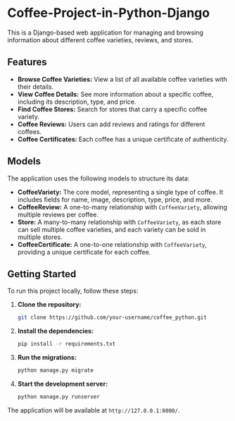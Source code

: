 # Coffee-Project-in-Python-Django

This is a Django-based web application for managing and browsing information about different coffee varieties, reviews, and stores.

## Features

*   **Browse Coffee Varieties:** View a list of all available coffee varieties with their details.
*   **View Coffee Details:** See more information about a specific coffee, including its description, type, and price.
*   **Find Coffee Stores:** Search for stores that carry a specific coffee variety.
*   **Coffee Reviews:** Users can add reviews and ratings for different coffees.
*   **Coffee Certificates:** Each coffee has a unique certificate of authenticity.

## Models

The application uses the following models to structure its data:

*   **CoffeeVariety:** The core model, representing a single type of coffee. It includes fields for name, image, description, type, price, and more.
*   **CoffeeReview:** A one-to-many relationship with `CoffeeVariety`, allowing multiple reviews per coffee.
*   **Store:** A many-to-many relationship with `CoffeeVariety`, as each store can sell multiple coffee varieties, and each variety can be sold in multiple stores.
*   **CoffeeCertificate:** A one-to-one relationship with `CoffeeVariety`, providing a unique certificate for each coffee.

## Getting Started

To run this project locally, follow these steps:

1.  **Clone the repository:**
    ```bash
    git clone https://github.com/your-username/coffee_python.git
    ```
2.  **Install the dependencies:**
    ```bash
    pip install -r requirements.txt
    ```
3.  **Run the migrations:**
    ```bash
    python manage.py migrate
    ```
4.  **Start the development server:**
    ```bash
    python manage.py runserver
    ```

The application will be available at `http://127.0.0.1:8000/`.